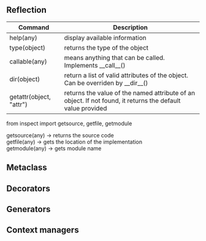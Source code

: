 ## Reflection

| Command | Description |
| --- | --- |
| help(any) | display available information |
| type(object) | returns the type of the object |
| callable(any) | means anything that can be called. Implements \_\_call\_\_() |
| dir(object) | return a list of valid attributes of the object. Can be overriden by \_\_dir\_\_() |
| getattr(object, "attr") | returns the value of the named attribute of an object. If not found, it returns the default value provided |

from inspect import getsource, getfile, getmodule

getsource(any)           ->  returns the source code\
getfile(any)             ->  gets the location of the implementation\
getmodule(any)           ->  gets module name

## Metaclass



## Decorators



## Generators



## Context managers
